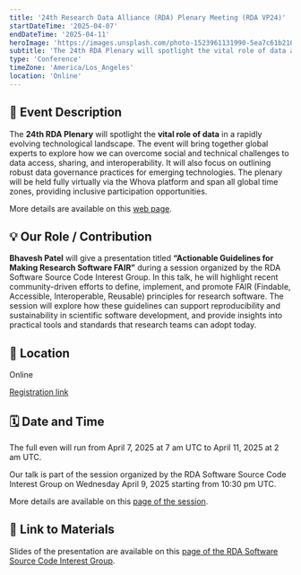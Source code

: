 ```yaml
---
title: '24th Research Data Alliance (RDA) Plenary Meeting (RDA VP24)'
startDateTime: '2025-04-07'
endDateTime: '2025-04-11'
heroImage: 'https://images.unsplash.com/photo-1523961131990-5ea7c61b2107?q=80&w=1548&auto=format&fit=crop&ixlib=rb-4.1.0&ixid=M3wxMjA3fDB8MHxwaG90by1wYWdlfHx8fGVufDB8fHx8fA%3D%3D'
subtitle: 'The 24th RDA Plenary will spotlight the vital role of data across rapidly changing technological landscapes.'
type: 'Conference'
timeZone: 'America/Los_Angeles'
location: 'Online'
---
```


## 📝 Event Description

The **24th RDA Plenary** will spotlight the **vital role of data** in a rapidly evolving technological landscape. The event will bring together global experts to explore how we can overcome social and technical challenges to data access, sharing, and interoperability. It will also focus on outlining robust data governance practices for emerging technologies. The plenary will be held fully virtually via the Whova platform and span all global time zones, providing inclusive participation opportunities.

More details are available on this [web page](https://www.rd-alliance.org/event/rda-24th-plenary-meeting-fully-virtual/).

## 💡 Our Role / Contribution

**Bhavesh Patel** will give a presentation titled **“Actionable Guidelines for Making Research Software FAIR”** during a session organized by the RDA Software Source Code Interest Group. In this talk, he will highlight recent community-driven efforts to define, implement, and promote FAIR (Findable, Accessible, Interoperable, Reusable) principles for research software. The session will explore how these guidelines can support reproducibility and sustainability in scientific software development, and provide insights into practical tools and standards that research teams can adopt today.

## 📍 Location

Online

[Registration link](https://www.rd-alliance.org/event/rda-24th-plenary-meeting-fully-virtual/)

## 🗓 Date and Time

The full even will run from April 7, 2025 at 7 am UTC to April 11, 2025 at 2 am UTC.

Our talk is part of the session organized by the RDA Software Source Code Interest Group on Wednesday April 9, 2025 starting from 10:30 pm UTC.

More details are available on this [page of the session](https://www.rd-alliance.org/groups/software-source-code-ig/plenary-participation/?application_id=174647).

## 🔗 Link to Materials

Slides of the presentation are available on this [page of the RDA Software Source Code Interest Group](https://www.rd-alliance.org/groups/software-source-code-ig/posts/?post=187418).
